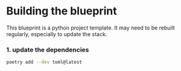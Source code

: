 # Building the blueprint

This blueprint is a python project template. It may need to be rebuilt regularly, especially to update the stack.

### 1. update the dependencies

```bash
poetry add --dev toml@latest
```

